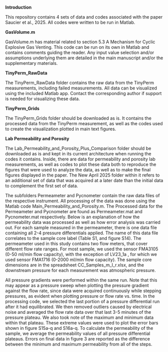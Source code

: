 **Introduction**

This repository contains 4 sets of data and codes associated with the paper Saucier et al., 2025. All codes were written to be run in Matlab.


**GasVolume.m**

GasVolume.m has material related to section 5.3 A Mechanism for Cyclic Explosive Gas Venting. This code can be run on its own in Matlab and contains comments guiding the reader. Any input value selection and/or assumptions underlying them are detailed in the main manuscript and/or the supplementary materials.


**TinyPerm_RawData**

The TinyPerm_RawData folder contains the raw data from the TinyPerm measurements, including failed measurements. All data can be visualized using the included Matlab app. Contact the corresponding author if support is needed for visualizing these data.


**TinyPerm_Grids**

The TinyPerm_Grids folder should be downloaded as is. It contains the processed data from the TinyPerm measurement, as well as the codes used to create the visualization plotted in main text figures.


**Lab Permeability and Porosity**

The Lab_Permeability_and_Porosity_Plus_Comparison folder should be downloaded as is and kept in its current architecture when running the codes it contains. Inside, there are data for permeability and porosity lab measurements, as well as codes to plot these data both to reproduce the figures that were used to analyze the data, as well as to make the final figures displayed in the paper. The New April 2025 folder within it refers to an additional set of data that was acquired at a later date than the initial data to complement the first set of data.

The subfolders Permeameter and Pycnometer contain the raw data files of the respective instrument. All processing of the data was done using the Matlab code Main_Permeability_and_Porosity.m. The Processed data for the Permeameter and Pycnometer are found as Permeameter.mat and Pycnometer.mat respectively. Below is an explanation of how the permeability data was processed as well as how error analysis was carried out.
For each sample measured in the permeameter, there is one data file containing all 2-4 pressure differentials applied. The name of this data file correlates to the sample core label (Table S1, and figure S14). The permeameter used in this study contains two flow meters, that cover different flow rate ranges. For most sample, we used the sensor FMA3105 (0-50 ml/min flow capacity), with the exception of LV23_1a , for which we used sensor FMA1716 (0-2000 ml/min flow capacity). The sample core dimensions are in the spreadsheet CC_Samples_m_l_r.xlsx, and the downstream pressure for each measurement was atmospheric pressure.

All pressure gradients were performed within the same run. Note that this may appear as a pressure sweep when plotting the pressure gradient against the flow rate, since data were acquired continuously while stepping pressures, as evident when plotting pressure or flow rate vs. time. In the processing code, we selected the last portion of a pressure differential run after it had equilibrated. We then removed outliers caused by electrical noise and averaged the flow rate data over that last 3-5 minutes of the pressure plateau. We also took note of the maximum and minimum data within that plateau. These extreme values were used to plot the error bars shown in figure S15a-q and S16a-q. To calculate the permeability of the sample, we average the permeability values of all pressure differential plateaus. Errors on final data in figure 3 are reported as the difference between the minimum and maximum permeability from all of the steps.
